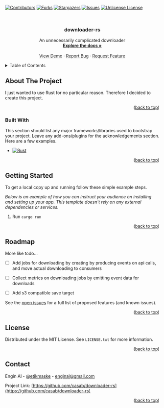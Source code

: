 <!-- Improved compatibility of back to top link: See: https://github.com/othneildrew/Best-README-Template/pull/73 -->
<a id="readme-top"></a>
<!--
*** Thanks for checking out the Best-README-Template. If you have a suggestion
*** that would make this better, please fork the repo and create a pull request
*** or simply open an issue with the tag "enhancement".
*** Don't forget to give the project a star!
*** Thanks again! Now go create something AMAZING! :D
-->



<!-- PROJECT SHIELDS -->
<!--
*** I'm using markdown "reference style" links for readability.
*** Reference links are enclosed in brackets [ ] instead of parentheses ( ).
*** See the bottom of this document for the declaration of the reference variables
*** for contributors-url, forks-url, etc. This is an optional, concise syntax you may use.
*** https://www.markdownguide.org/basic-syntax/#reference-style-links
-->
[![Contributors][contributors-shield]][contributors-url]
[![Forks][forks-shield]][forks-url]
[![Stargazers][stars-shield]][stars-url]
[![Issues][issues-shield]][issues-url]
[![Unlicense License][license-shield]][license-url]



<!-- PROJECT LOGO -->
<br />
<div align="center">
  <h3 align="center">downloader-rs</h3>

  <p align="center">
    An unnecessarily complicated downloader
    <br />
    <a href="https://github.com/casab/downloader-rs"><strong>Explore the docs »</strong></a>
    <br />
    <br />
    <a href="https://github.com/casab/downloader-rs">View Demo</a>
    ·
    <a href="https://github.com/casab/downloader-rs/issues/new?labels=bug&template=bug-report---.md">Report Bug</a>
    ·
    <a href="https://github.com/casab/downloader-rs/issues/new?labels=enhancement&template=feature-request---.md">Request Feature</a>
  </p>
</div>



<!-- TABLE OF CONTENTS -->
<details>
  <summary>Table of Contents</summary>
  <ol>
    <li>
      <a href="#about-the-project">About The Project</a>
      <ul>
        <li><a href="#built-with">Built With</a></li>
      </ul>
    </li>
    <li>
      <a href="#getting-started">Getting Started</a>
    </li>
    <li><a href="#usage">Usage</a></li>
    <li><a href="#roadmap">Roadmap</a></li>
    <li><a href="#license">License</a></li>
    <li><a href="#contact">Contact</a></li>
  </ol>
</details>



<!-- ABOUT THE PROJECT -->
## About The Project

I just wanted to use Rust for no particular reason. Therefore I decided to create this project.

<p align="right">(<a href="#readme-top">back to top</a>)</p>



### Built With

This section should list any major frameworks/libraries used to bootstrap your project. Leave any add-ons/plugins for the acknowledgements section. Here are a few examples.

* [![Rust][Rust-lang]][Rust-url]

<p align="right">(<a href="#readme-top">back to top</a>)</p>



<!-- GETTING STARTED -->
## Getting Started

To get a local copy up and running follow these simple example steps.

_Below is an example of how you can instruct your audience on installing and setting up your app. This template doesn't rely on any external dependencies or services._

1. Run ```cargo run```

<p align="right">(<a href="#readme-top">back to top</a>)</p>

<!-- ROADMAP -->
## Roadmap

More like todo...

- [ ] Add jobs for downloading by creating by producing events on api calls, and move actual downloading to consumers
- [ ] Collect metrics on downloading jobs by emitting event data for downloads
- [ ] Add s3 compatible save target


See the [open issues](https://github.com/casab/downloader-rs/issues) for a full list of proposed features (and known issues).

<p align="right">(<a href="#readme-top">back to top</a>)</p>


<!-- LICENSE -->
## License

Distributed under the MIT License. See `LICENSE.txt` for more information.

<p align="right">(<a href="#readme-top">back to top</a>)</p>



<!-- CONTACT -->
## Contact

Engin Al - [@etikmaske](https://twitter.com/etikmaske) - enginal@gmail.com

Project Link: [https://github.com/casab/downloader-rs](https://github.com/casab/downloader-rs)

<p align="right">(<a href="#readme-top">back to top</a>)</p>

<!-- MARKDOWN LINKS & IMAGES -->
<!-- https://www.markdownguide.org/basic-syntax/#reference-style-links -->
[contributors-shield]: https://img.shields.io/github/contributors/casab/downloader-rs.svg?style=for-the-badge
[contributors-url]: https://github.com/casab/downloader-rs/graphs/contributors
[forks-shield]: https://img.shields.io/github/forks/casab/downloader-rs.svg?style=for-the-badge
[forks-url]: https://github.com/casab/downloader-rs/network/members
[stars-shield]: https://img.shields.io/github/stars/casab/downloader-rs.svg?style=for-the-badge
[stars-url]: https://github.com/casab/downloader-rs/stargazers
[issues-shield]: https://img.shields.io/github/issues/casab/downloader-rs.svg?style=for-the-badge
[issues-url]: https://github.com/casab/downloader-rs/issues
[license-shield]: https://img.shields.io/github/license/casab/downloader-rs.svg?style=for-the-badge
[license-url]: https://github.com/casab/downloader-rs/blob/main/LICENSE.txt

[Rust-lang]: https://img.shields.io/badge/rust-000000?style=for-the-badge&logo=rust&logoColor=white
[Rust-url]: https://rust-lang.org/
